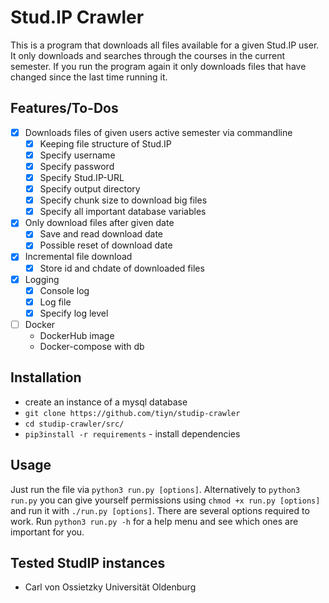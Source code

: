 # Stud.IP Crawler

This is a program that downloads all files available for a given Stud.IP user.
It only downloads and searches through the courses in the current semester.
If you run the program again it only downloads files that have changed since the last time running it.

## Features/To-Dos

- [x] Downloads files of given users active semester via commandline
    - [x] Keeping file structure of Stud.IP
    - [x] Specify username
    - [x] Specify password
    - [x] Specify Stud.IP-URL
    - [x] Specify output directory
    - [x] Specify chunk size to download big files
    - [x] Specify all important database variables
- [x] Only download files after given date
    - [x] Save and read download date
    - [x] Possible reset of download date
- [x] Incremental file download
    - [x] Store id and chdate of downloaded files
- [x] Logging
    - [x] Console log
    - [x] Log file
    - [x] Specify log level
- [ ] Docker
    - DockerHub image
    - Docker-compose with db

## Installation

- create an instance of a mysql database
- `git clone https://github.com/tiyn/studip-crawler`
- `cd studip-crawler/src/`
- `pip3install -r requirements` - install dependencies

## Usage

Just run the file via `python3 run.py [options]`.
Alternatively to `python3 run.py` you can give yourself permissions using `chmod +x run.py [options]` and
run it with `./run.py [options]`.
There are several options required to work.
Run `python3 run.py -h` for a help menu and see which ones are important for you.

## Tested StudIP instances

- Carl von Ossietzky Universität Oldenburg
